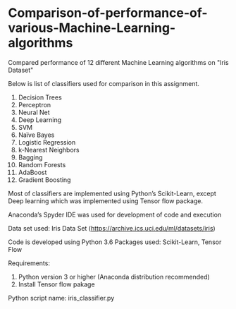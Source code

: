 # Comparison-of-performance-of-various-Machine-Learning-algorithms
Compared performance of 12 different Machine Learning algorithms on "Iris Dataset" 

Below is list of classifiers used for comparison in this assignment.
1) Decision Trees
2) Perceptron
3) Neural Net
4) Deep Learning
5) SVM
6) Naïve Bayes
7) Logistic Regression
8) k-Nearest Neighbors
9) Bagging
10) Random Forests
11) AdaBoost
12) Gradient Boosting


Most of classifiers are implemented using Python’s Scikit-Learn, except Deep learning which was implemented
using Tensor flow package. 

Anaconda’s Spyder IDE was used for development of code and execution

Data set used: Iris Data Set (https://archive.ics.uci.edu/ml/datasets/iris)

Code is developed using Python 3.6
Packages used: Scikit-Learn, Tensor Flow

Requirements:
1.	Python version 3 or higher (Anaconda distribution recommended)
2.	Install Tensor flow pakage

Python script name: iris_classifier.py 
